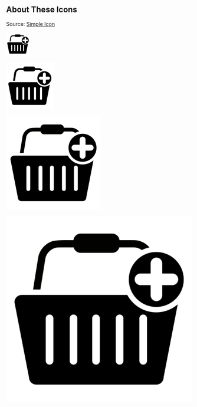 ## About These Icons

Source: [Simple Icon](http://simpleicon.com/basket-plus.html)

![64x64](basket-plus-64x64.png)

![128x128](basket-plus-128x128.png)

![256x256](basket-plus-256x256.png)

![SVG](basket-plus.svg)